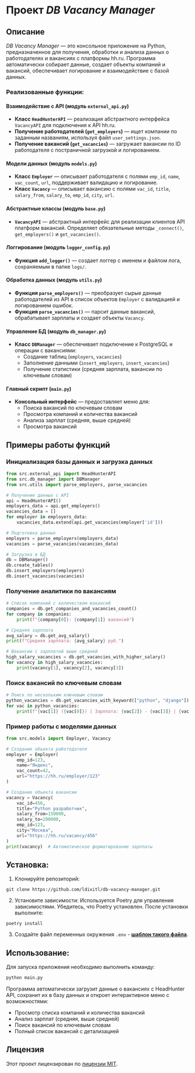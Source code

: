 # Проект *DB Vacancy Manager*

## Описание

*DB Vacancy Manager* — это консольное приложение на Python, предназначенное для получения, обработки и анализа данных о работодателях и вакансиях с платформы hh.ru. Программа автоматически собирает данные, создает объекты компаний и вакансий, обеспечивает логирование и взаимодействие с базой данных.

### Реализованные функции:
#### Взаимодействие с API (модуль `external_api.py`)
- **Класс `HeadHunterAPI`** — реализация абстрактного интерфейса `VacancyAPI` для подключения к API hh.ru.
- **Получение работодателей (`get_employers`)** — ищет компании по заданным названиям, используя файл `user_settings.json`.
- **Получение вакансий (`get_vacancies`)** — загружает вакансии по ID работодателя с постраничной загрузкой и логированием.
#### Модели данных (модуль `models.py`)
- **Класс `Employer`** — описывает работодателя с полями `emp_id`, `name`, `vac_count`, `url`, поддерживает валидацию и логирование.
- **Класс `Vacancy`** — описывает вакансию с полями `vac_id`, `title`, `salary_from`, `salary_to`, `emp_id`, `city`, `url`.
#### Абстрактные классы (модуль `base.py`)
- **`VacancyAPI`** — абстрактный интерфейс для реализации клиентов API платформ вакансий. Определяет обязательные методы `_connect()`, `get_employers()` и `get_vacancies()`.
#### Логгирование (модуль `logger_config.py`)
- **Функция `add_logger()`** — создает логгер с именем и файлом лога, сохраняемым в папке `logs/`.
#### Обработка данных (модуль `utils.py`)
- **Функция `parse_employers()`** — преобразует сырые данные работодателей из API в список объектов `Employer` с валидацией и логированием ошибок.
- **Функция `parse_vacancies()`** — парсит данные вакансий, обрабатывает зарплаты и создает объекты `Vacancy`.
#### Управление БД (модуль `db_manager.py`)
- **Класс `DBManager`** — обеспечивает подключение к PostgreSQL и операции с вакансиями:
  - Создание таблиц (`employers`, `vacancies`)
  - Заполнение данными (`insert_employers`, `insert_vacancies`)
  - Получение статистики (средняя зарплата, вакансии по ключевым словам)
#### Главный скрипт (`main.py`)
- **Консольный интерфейс** — предоставляет меню для:
  - Поиска вакансий по ключевым словам
  - Просмотра компаний и количества вакансий
  - Анализа зарплат (средняя, выше средней)
  - Просмотра вакансий

## Примеры работы функций
### Инициализация базы данных и загрузка данных
```python
from src.external_api import HeadHunterAPI
from src.db_manager import DBManager
from src.utils import parse_employers, parse_vacancies

# Получение данных с API
api = HeadHunterAPI()
employers_data = api.get_employers()
vacancies_data = []
for employer in employers_data:
    vacancies_data.extend(api.get_vacancies(employer['id']))

# Подготовка данных
employers = parse_employers(employers_data)
vacancies = parse_vacancies(vacancies_data)

# Загрузка в БД
db = DBManager()
db.create_tables()
db.insert_employers(employers)
db.insert_vacancies(vacancies)
```

### Получение аналитики по вакансиям
```python
# Список компаний с количеством вакансий
companies = db.get_companies_and_vacancies_count()
for company in companies:
    print(f"{company[0]}: {company[1]} вакансий")

# Средняя зарплата
avg_salary = db.get_avg_salary()
print(f"Средняя зарплата: {avg_salary} руб.")

# Вакансии с зарплатой выше средней
high_salary_vacancies = db.get_vacancies_with_higher_salary()
for vacancy in high_salary_vacancies:
    print(vacancy[1], vacancy[2], vacancy[3])
```

### Поиск вакансий по ключевым словам
```python
# Поиск по нескольким ключевым словам
python_vacancies = db.get_vacancies_with_keyword(["python", "django"])
for vac in python_vacancies:
    print(f"{vac[1]} ({vac[0]}) | Зарплата: {vac[2]} - {vac[3]} | {vac[4]}")
```

### Пример работы с моделями данных
```python
from src.models import Employer, Vacancy

# Создание объекта работодателя
employer = Employer(
    emp_id=123,
    name="Яндекс",
    vac_count=42,
    url="https://hh.ru/employer/123"
)

# Создание объекта вакансии
vacancy = Vacancy(
    vac_id=456,
    title="Python разработчик",
    salary_from=150000,
    salary_to=200000,
    emp_id=123,
    city="Москва",
    url="https://hh.ru/vacancy/456"
)
print(vacancy)  # Автоматическое форматирование зарплаты
```

## Установка:
1. Клонируйте репозиторий:
```
git clone https://github.com/ldixitl/db-vacancy-manager.git
```
2. Установите зависимости:
Используется Poetry для управления зависимостями. Убедитесь, что Poetry установлен.
После установки выполните:
```
poetry install
```
3. Создайте файл переменных окружения `.env` - [**шаблон такого файла**](.env.sample).

## Использование:
Для запуска приложения необходимо выполнить команду:
```sh
python main.py
```
Программа автоматически загрузит данные о вакансиях с HeadHunter API, сохранит их в базу данных и откроет интерактивное меню с возможностями:
- Просмотр списка компаний и количества вакансий
- Анализ зарплат (средняя, выше средней)
- Поиск вакансий по ключевым словам
- Полный список вакансий с детализацией

## Лицензия
Этот проект лицензирован по [лицензии MIT](LICENSE).
